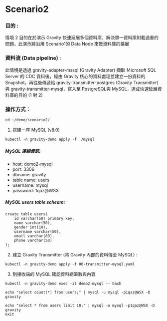 # Scenario2

### 目的 :

情境 2 目的在於演示 Gravity 快速延展多個資料庫，解決單一資料庫附載過重的問題，此演示將沿用 Scenario1的 Data Node 來做資料庫的擴展

### 資料流 (Data pipeline) :

此情境是透過 gravity-adapter-mssql (Gravity Adapter) 擷取 Ｍicrosoft SQL Server 的 CDC 資料後，經由 Gravity 核心的資料處理並建立一份資料的 Snapshot，再往後傳遞給 gravity-transmitter-postgres (Gravity Transmitter) 與 gravity-transmitter-mysql，寫入至 PostgreSQL與 MySQL，達成快速延展資料庫的目的 (1 對 2)

### 操作方式：
```
cd ~/demo/scenario2/
```

1. 搭建一座 MySQL (v8.0)

```
kubectl -n gravity-demo apply -f ./mysql
```
##### MySQL  連線資訊:
* host: demo2-mysql
* port: 3306
* dbname: gravity
* table name: users 
* username: mysql
* password: 1qaz@WSX

##### MySQL users table scheam:
```
create table users(
	id varchar(50) primary key,
	name varchar(50),
	gender int(10),
	username varchar(50),
	email varchar(80),
	phone varchar(50)
);
```

2. 建立 Gravity Transmitter (將 Gravity 內部的資料傳至 MySQL) :

```
kubectl -n gravity-demo apply -f 00-transmitter-mysql.yaml
```

3. 到接收端的 MySQL 確認資料總筆數與內容

```
kubectl -n gravity-demo exec -it demo2-mysql -- bash

echo "select count(*) from users;" | mysql -u mysql -p1qaz@WSX -D gravity

echo "select * from users limit 10;" | mysql -u mysql -p1qaz@WSX -D gravity
exit
```
